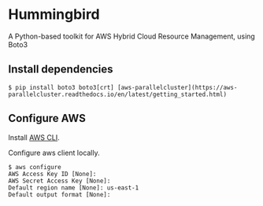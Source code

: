 # Hummingbird
A Python-based toolkit for AWS Hybrid Cloud Resource Management, using Boto3

## Install dependencies
````
$ pip install boto3 boto3[crt] [aws-parallelcluster](https://aws-parallelcluster.readthedocs.io/en/latest/getting_started.html)
````

## Configure AWS

Install [AWS CLI](http://aws.amazon.com/cli/).

Configure aws client locally.

````
$ aws configure
AWS Access Key ID [None]:
AWS Secret Access Key [None]:
Default region name [None]: us-east-1
Default output format [None]:
````
